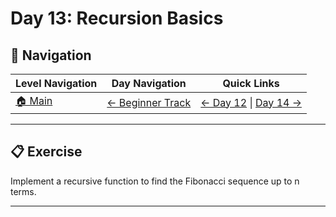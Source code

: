 # Day 13: Recursion Basics

## 🔗 Navigation

| Level Navigation | Day Navigation | Quick Links |
|------------------|----------------|-------------|
| [🏠 Main](../../README.md) | [← Beginner Track](../README.md) | [← Day 12](../Day12/) \| [Day 14 →](../Day14/) |

---

## 📋 Exercise

Implement a recursive function to find the Fibonacci sequence up to n terms.

---
